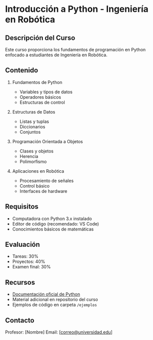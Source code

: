 # Introducción a Python - Ingeniería en Robótica

## Descripción del Curso

Este curso proporciona los fundamentos de programación en Python enfocado a estudiantes de Ingeniería en Robótica.

## Contenido

1. Fundamentos de Python

   - Variables y tipos de datos
   - Operadores básicos
   - Estructuras de control

2. Estructuras de Datos

   - Listas y tuplas
   - Diccionarios
   - Conjuntos

3. Programación Orientada a Objetos

   - Clases y objetos
   - Herencia
   - Polimorfismo

4. Aplicaciones en Robótica
   - Procesamiento de señales
   - Control básico
   - Interfaces de hardware

## Requisitos

- Computadora con Python 3.x instalado
- Editor de código (recomendado: VS Code)
- Conocimientos básicos de matemáticas

## Evaluación

- Tareas: 30%
- Proyectos: 40%
- Examen final: 30%

## Recursos

- [Documentación oficial de Python](https://docs.python.org/3/)
- Material adicional en repositorio del curso
- Ejemplos de código en carpeta `/ejemplos`

## Contacto

Profesor: [Nombre]
Email: [correo@universidad.edu]
